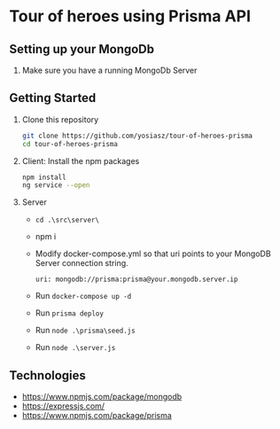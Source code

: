 # Tour of heroes using Prisma API


## Setting up your MongoDb
1. Make sure you have a running MongoDb Server  

## Getting Started

1. Clone this repository

   ```bash
   git clone https://github.com/yosiasz/tour-of-heroes-prisma
   cd tour-of-heroes-prisma
   ```


1. Client:
    Install the npm packages

   ```bash
   npm install
   ng service --open
   ```
2. Server
    - ```cd .\src\server\```
    - npm i
    - Modify docker-compose.yml so that uri points to your MongoDB Server connection string.
    
        ```uri: mongodb://prisma:prisma@your.mongodb.server.ip```
    - Run ```docker-compose up -d```
    - Run ```prisma deploy```
    - Run ```node .\prisma\seed.js```
    - Run ```node .\server.js```


## Technologies
- https://www.npmjs.com/package/mongodb
- https://expressjs.com/
- https://www.npmjs.com/package/prisma